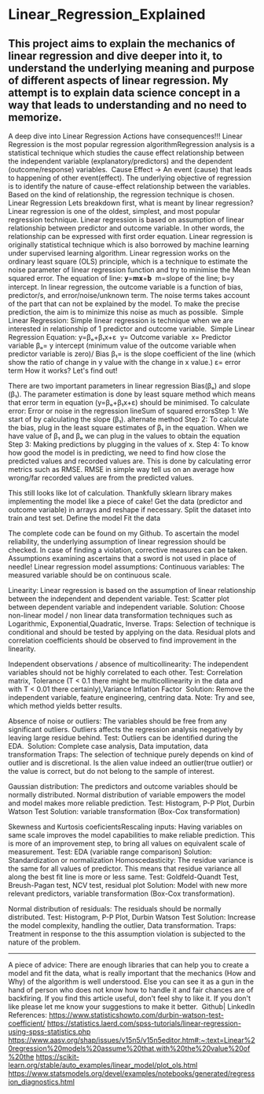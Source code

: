 # Linear_Regression_Explained
This project aims to explain the mechanics of linear regression and dive deeper into it, to understand the underlying meaning and purpose of different aspects of linear regression. My attempt is to explain data science concept in a way that leads to understanding and no need to memorize.
---

A deep dive into Linear Regression
Actions have consequences!!!
Linear Regression is the most popular regression algorithmRegression analysis is a statistical technique which studies the cause effect relationship between the independent variable (explanatory/predictors) and the dependent (outcome/response) variables. 
Cause Effect → An event (cause) that leads to happening of other event(effect).
The underlying objective of regression is to identify the nature of cause-effect relationship between the variables. Based on the kind of relationship, the regression technique is chosen.
Linear Regression
Lets breakdown first, what is meant by linear regression?
Linear regression is one of the oldest, simplest, and most popular regression technique. Linear regression is based on assumption of linear relationship between predictor and outcome variable. In other words, the relationship can be expressed with first order equation. Linear regression is originally statistical technique which is also borrowed by machine learning under supervised learning algorithm. Linear regression works on the ordinary least square (OLS) principle, which is a technique to estimate the noise parameter of linear regression function and try to minimise the Mean squared error.
The equation of line:
𝐲=𝐦𝐱+𝐛 
m=slope of the line;
b=y intercept.
In linear regression, the outcome variable is a function of bias, predictor/s, and error/noise/unknown term. The noise terms takes account of the part that can not be explained by the model. To make the precise prediction, the aim is to minimize this noise as much as possible. 
Simple Linear Regression: Simple linear regression is technique when we are interested in relationship of 1 predictor and outcome variable. 
Simple Linear Regression Equation:
y=βₒ+β₁x+ε 
y= Outcome variable 
x= Predictor variable
βₒ= y intercept (minimum value of the outcome variable when predictor variable is zero)/ Bias
β₁= is the slope coefficient of the line (which show the ratio of change in y value with the change in x value.)
ε= error term
How it works? Let's find out!

There are two important parameters in linear regression Bias(βₒ) and slope (β₁). The parameter estimation is done by least square method which means that error term in equation (y=βₒ+β₁x+ε) should be minimised.
To calculate error:
Error or noise in the regression lineSum of squared errorsStep 1: We start of by calculating the slope (β₁).
alternate method
Step 2: To calculate the bias, plug in the least square estimates of β₁ in the equation.
When we have value of β₁ and βₒ we can plug in the values to obtain the equation
Step 3: Making predictions by plugging in the values of x.
Step 4: To know how good the model is in predicting, we need to find how close the predicted values and recorded values are. This is done by calculating error metrics such as RMSE. RMSE in simple way tell us on an average how wrong/far recorded values are from the predicted values.



This still looks like lot of calculation. Thankfully sklearn library makes implementing the model like a piece of cake!
Get the data (predictor and outcome variable) in arrays and reshape if necessary.
Split the dataset into train and test set.
Define the model
Fit the data

The complete code can be found on my Github.
To ascertain the model reliability, the underlying assumption of linear regression should be checked. In case of finding a violation, corrective measures can be taken. 
Assumptions examining ascertains that a sword is not used in place of needle!
Linear regression model assumptions:
Continuous variables: The measured variable should be on continuous scale.

Linearity: Linear regression is based on the assumption of linear relationship between the independent and dependent variable.
Test: Scatter plot between dependent variable and independent variable.
Solution: Choose non-linear model / non linear data transformation techniques such as Logarithmic, Exponential,Quadratic, Inverse.
Traps: Selection of technique is conditional and should be tested by applying on the data. Residual plots and correlation coefficients should be observed to find improvement in the linearity.

Independent observations / absence of multicollinearity: The independent variables should not be highly correlated to each other.
Test: Correlation matrix, Tolerance (T < 0.1 there might be multicollinearity in the data and with T < 0.01 there certainly),Variance Inflation Factor 
Solution: Remove the independent variable, feature engineering, centring data.
Note: Try and see, which method yields better results.



Absence of noise or outliers: The variables should be free from any significant outliers. Outliers affects the regression analysis negatively by 
leaving large residue behind.
Test: Outliers can be identified during the EDA. 
Solution: Complete case analysis, Data imputation, data transformation
Traps: The selection of technique purely depends on kind of outlier and is discretional. Is the alien value indeed an outlier(true outlier) or the value is correct, but do not belong to the sample of interest.



Gaussian distribution: The predictors and outcome variables should be normally distributed. Normal distribution of variable empowers the model and model makes more reliable prediction.
Test: Histogram, P-P Plot, Durbin Watson Test
Solution: variable transformation (Box-Cox transformation)



Skewness and Kurtosis coeficientsRescaling inputs: Having variables on same scale improves the model capabilities to make reliable prediction. This is more of an improvement step, to bring all values on equivalent scale of measurement.
Test: EDA (variable range comparison)
Solution: Standardization or normalization
Homoscedasticity: The residue variance is the same for all values of predictor. This means that residue variance all along the best fit line is more or less same.
Test: Goldfeld-Quandt Test, Breush-Pagan test, NCV test, residual plot
Solution: Model with new more relevant predictors, variable transformation (Box-Cox transformation).

Normal distribution of residuals: The residuals should be normally distributed.
Test: Histogram, P-P Plot, Durbin Watson Test
Solution: Increase the model complexity, handling the outlier, Data transformation.
Traps: Treatment in response to the this assumption violation is subjected to the nature of the problem.



---

A piece of advice: There are enough libraries that can help you to create a model and fit the data, what is really important that the mechanics (How and Why) of the algorithm is well understood. Else you can see it as a gun in the hand of person who does not know how to handle it and fair chances are of backfiring.
If you find this article useful, don't feel shy to like it. If you don't like please let me know your suggestions to make it better. 
Github| LinkedIn
References:
https://www.statisticshowto.com/durbin-watson-test-coefficient/
https://statistics.laerd.com/spss-tutorials/linear-regression-using-spss-statistics.php
https://www.aasv.org/shap/issues/v15n5/v15n5editor.htm#:~:text=Linear%20regression%20models%20assume%20that,with%20the%20value%20of%20the
https://scikit-learn.org/stable/auto_examples/linear_model/plot_ols.html
https://www.statsmodels.org/devel/examples/notebooks/generated/regression_diagnostics.html
